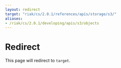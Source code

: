 ```yaml
---
layout: redirect
target: "riak/cs/2.0.1/references/apis/storage/s3/"
aliases:
- /riak/cs/2.0.1/developing/apis/s3/objects
---
```


# Redirect

This page will redirect to `target`.
